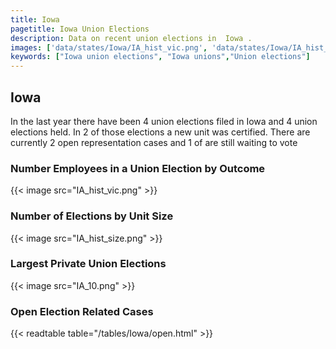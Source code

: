 ```yaml
---
title: Iowa
pagetitle: Iowa Union Elections
description: Data on recent union elections in  Iowa .
images: ['data/states/Iowa/IA_hist_vic.png', 'data/states/Iowa/IA_hist_size.png', 'data/states/Iowa/IA_10.png']
keywords: ["Iowa union elections", "Iowa unions","Union elections"]
---
```

##  Iowa

In the last year there have been 4 union elections filed in Iowa and 4 union elections held. In 2 of those elections a new unit was certified. There are currently 2 open representation cases and 1 of are still waiting to vote

### Number Employees in a Union Election by Outcome
{{< image src="IA_hist_vic.png" >}}

### Number of Elections by Unit Size
{{< image src="IA_hist_size.png" >}}

### Largest Private Union Elections
{{< image src="IA_10.png" >}}

### Open Election Related Cases
{{< readtable table="/tables/Iowa/open.html" >}}

